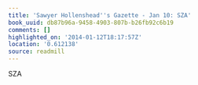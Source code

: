 ```yaml
---
title: 'Sawyer Hollenshead''s Gazette - Jan 10: SZA'
book_uuid: db87b96a-9458-4903-807b-b26fb92c6b19
comments: []
highlighted_on: '2014-01-12T18:17:57Z'
location: '0.612138'
source: readmill
---
```


SZA